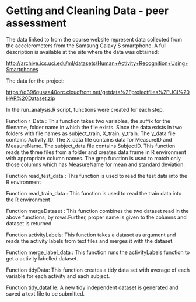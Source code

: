 # Getting and Cleaning Data - peer assessment

The data linked to from the course website represent data collected from the accelerometers from the Samsung Galaxy S smartphone. A full description is available at the site where the data was obtained:

http://archive.ics.uci.edu/ml/datasets/Human+Activity+Recognition+Using+Smartphones

The data for the project:

https://d396qusza40orc.cloudfront.net/getdata%2Fprojectfiles%2FUCI%20HAR%20Dataset.zip

In the run_analysis.R script, functions were created for each step.

Function r_Data :
This function takes two variables, the suffix for the filename, folder name in which the file exists.
Since the data exists in two folders with file names as subject_train, X_train, y_train. 
The y_data file contains Activity_ID. The X_data file contains data for MeasureID and MeasureName.
The subject_data file contains SubjectID.
This function reads the three files from a folder and creates data.frame in R environment with appropriate column names.
The grep function is used to match only those columns which has MeasureName for mean and standard deviation.

Function read_test_data :
This function is used to read the test data into the R environment

Function read_train_data :
This function is used to read the train data into the R environment

Function mergeDataset :
This function combines the two dataset read in the above functions, by rows.Further, proper name is given to the columns and dataset is returned.

Function activityLabels:
This function takes a dataset as argument and reads the activity labels from text files and merges it with the dataset.

Function merge_label_data :
This function runs the activityLabels function to get a activity labelled dataset.

Function tidyData:
This function creates a tidy data set with average of each variable for each activity and each subject.

Function tidy_datafile:
A new tidy independent dataset is generated and saved a text file to be submitted.

